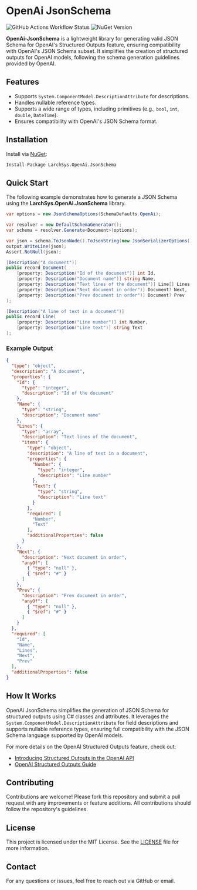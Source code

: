 # OpenAi JsonSchema

![GitHub Actions Workflow Status](https://img.shields.io/github/actions/workflow/status/r-Larch/OpenAi.JsonSchema/ci.yml) ![NuGet Version](https://img.shields.io/nuget/v/LarchSys.OpenAi.JsonSchema)

**OpenAi-JsonSchema** is a lightweight library for generating valid JSON Schema for OpenAI's Structured Outputs feature, ensuring compatibility with OpenAI's JSON Schema subset. It simplifies the creation of structured outputs for OpenAI models, following the schema generation guidelines provided by OpenAI.

## Features
- Supports `System.ComponentModel.DescriptionAttribute` for descriptions.
- Handles nullable reference types.
- Supports a wide range of types, including primitives (e.g., `bool`, `int`, `double`, `DateTime`).
- Ensures compatibility with OpenAI's JSON Schema format.

## Installation

Install via [NuGet](https://www.nuget.org/packages/LarchSys.OpenAi.JsonSchema):

```bash
Install-Package LarchSys.OpenAi.JsonSchema
```

## Quick Start

The following example demonstrates how to generate a JSON Schema using the **LarchSys.OpenAi.JsonSchema** library.

```csharp
var options = new JsonSchemaOptions(SchemaDefaults.OpenAi);

var resolver = new DefaultSchemaGenerator();
var schema = resolver.Generate<Document>(options);

var json = schema.ToJsonNode().ToJsonString(new JsonSerializerOptions() { WriteIndented = true });
output.WriteLine(json);
Assert.NotNull(json);

[Description("A document")]
public record Document(
    [property: Description("Id of the document")] int Id,
    [property: Description("Document name")] string Name,
    [property: Description("Text lines of the document")] Line[] Lines,
    [property: Description("Next document in order")] Document? Next,
    [property: Description("Prev document in order")] Document? Prev
);

[Description("A line of text in a document")]
public record Line(
    [property: Description("Line number")] int Number,
    [property: Description("Line text")] string Text
);
```

### Example Output

```json
{
  "type": "object",
  "description": "A document",
  "properties": {
    "Id": {
      "type": "integer",
      "description": "Id of the document"
    },
    "Name": {
      "type": "string",
      "description": "Document name"
    },
    "Lines": {
      "type": "array",
      "description": "Text lines of the document",
      "items": {
        "type": "object",
        "description": "A line of text in a document",
        "properties": {
          "Number": {
            "type": "integer",
            "description": "Line number"
          },
          "Text": {
            "type": "string",
            "description": "Line text"
          }
        },
        "required": [
          "Number",
          "Text"
        ],
        "additionalProperties": false
      }
    },
    "Next": {
      "description": "Next document in order",
      "anyOf": [
        { "type": "null" },
        { "$ref": "#" }
      ]
    },
    "Prev": {
      "description": "Prev document in order",
      "anyOf": [
        { "type": "null" },
        { "$ref": "#" }
      ]
    }
  },
  "required": [
    "Id",
    "Name",
    "Lines",
    "Next",
    "Prev"
  ],
  "additionalProperties": false
}
```

## How It Works

OpenAi JsonSchema simplifies the generation of JSON Schema for structured outputs using C# classes and attributes. It leverages the `System.ComponentModel.DescriptionAttribute` for field descriptions and supports nullable reference types, ensuring full compatibility with the JSON Schema language supported by OpenAI models.

For more details on the OpenAI Structured Outputs feature, check out:
- [Introducing Structured Outputs in the OpenAI API](https://openai.com/index/introducing-structured-outputs-in-the-api/)
- [OpenAI Structured Outputs Guide](https://platform.openai.com/docs/guides/structured-outputs/introduction)

## Contributing

Contributions are welcome! Please fork this repository and submit a pull request with any improvements or feature additions. All contributions should follow the repository's guidelines.

## License

This project is licensed under the MIT License. See the [LICENSE](LICENSE) file for more information.

## Contact

For any questions or issues, feel free to reach out via GitHub or email.
